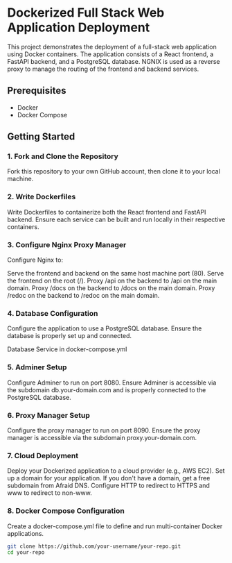 # Dockerized Full Stack Web Application Deployment

This project demonstrates the deployment of a full-stack web application using Docker containers. The application consists of a React frontend, a FastAPI backend, and a PostgreSQL database. NGNIX is used as a reverse proxy to manage the routing of the frontend and backend services.

## Prerequisites

- Docker
- Docker Compose


## Getting Started

### 1. Fork and Clone the Repository

Fork this repository to your own GitHub account, then clone it to your local machine.

### 2. Write Dockerfiles
Write Dockerfiles to containerize both the React frontend and FastAPI backend. Ensure each service can be built and run locally in their respective containers.

### 3. Configure Nginx Proxy Manager
Configure Nginx to:

Serve the frontend and backend on the same host machine port (80).
Serve the frontend on the root (/).
Proxy /api on the backend to /api on the main domain.
Proxy /docs on the backend to /docs on the main domain.
Proxy /redoc on the backend to /redoc on the main domain.

### 4. Database Configuration
Configure the application to use a PostgreSQL database. Ensure the database is properly set up and connected.

Database Service in docker-compose.yml

### 5. Adminer Setup
Configure Adminer to run on port 8080. Ensure Adminer is accessible via the subdomain db.your-domain.com and is properly connected to the PostgreSQL database.

### 6. Proxy Manager Setup
Configure the proxy manager to run on port 8090. Ensure the proxy manager is accessible via the subdomain proxy.your-domain.com.

### 7. Cloud Deployment
Deploy your Dockerized application to a cloud provider (e.g., AWS EC2). Set up a domain for your application. If you don't have a domain, get a free subdomain from Afraid DNS. Configure HTTP to redirect to HTTPS and www to redirect to non-www.

### 8. Docker Compose Configuration
Create a docker-compose.yml file to define and run multi-container Docker applications.

```sh
git clone https://github.com/your-username/your-repo.git
cd your-repo


